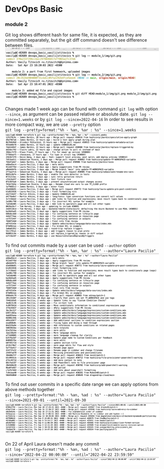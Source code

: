 # DevOps Basic

### module 2

Git log shows different hash for same file, it is expected, as they are committed separately,
but the git diff command doesn't see difference between files.  
![Diff files](img/gitdiff.png)

Changes made 1 week ago can be found with command `git log` with option `--since`,
as argument can be passed relative or absolute date.
`git log --since=1.weeks` or by `git log --since=2022-04-16`
In order to see results in more compact way, we are use `--pretty` option  
`git log --pretty=format:"%h - %an, %ar : %s" --since=1.weeks`
![One week logs](img/git-1week-logs.png)

To find out commits made by a user can be used `--author` option  
`git log --pretty=format:"%h - %an, %ar : %s" --author="Laura Pacilio"`
![Laura logs](img/git-log-laura.png)

To find out user commits in a specific date range we can apply options from above methods together  
`git log --pretty=format:"%h - %an, %ad : %s" --author="Laura Pacilio" --since=2021-09-01 --until=2021-09-30`
![Laura logs sept](img/git-log-laura-sept.png)

On 22 of April Laura doesn't made any commit  
`git log --pretty=format:"%h - %an, %ad : %s" --author="Laura Pacilio" --since="2022-04-22 00:00:00" --until="2022-04-22 23:59:59"`
![Laura logs yesterday](img/git-log-laura-yesterday.png)
